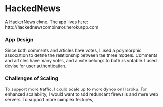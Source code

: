 <h1>HackedNews</h1>
<p>A HackerNews clone. The app lives here: http://hackednewscombinator.herokuapp.com</p>
<h3>App Design</h3>
<p>
    Since both comments and articles have votes, I used a polymorphic association to define the relationship between the
    three models. Comments and articles have many votes, and a vote belongs to both as votable. I used devise for user authentication.
</p>
<h3>Challenges of Scaling</h3>
<p>
    To support more traffic, I could scale up to more dynos on Heroku. For enhanced scalability, I would want to add redundant firewalls and more web servers. To support more complex features,
</p>